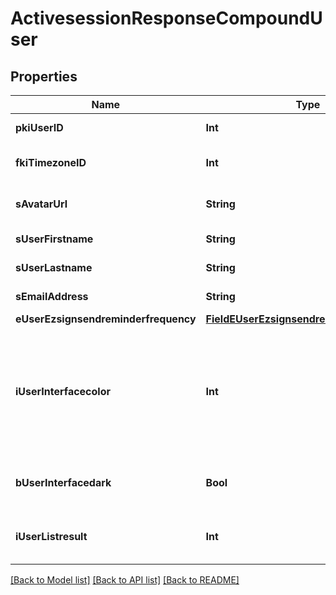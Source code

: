 # ActivesessionResponseCompoundUser

## Properties
Name | Type | Description | Notes
------------ | ------------- | ------------- | -------------
**pkiUserID** | **Int** | The unique ID of the User | 
**fkiTimezoneID** | **Int** | The unique ID of the Timezone | 
**sAvatarUrl** | **String** | The url of the picture used as avatar | [optional] 
**sUserFirstname** | **String** | The first name of the user | 
**sUserLastname** | **String** | The last name of the user | 
**sEmailAddress** | **String** | The email address. | [optional] 
**eUserEzsignsendreminderfrequency** | [**FieldEUserEzsignsendreminderfrequency**](FieldEUserEzsignsendreminderfrequency.md) |  | 
**iUserInterfacecolor** | **Int** | The int32 representation of the interface color. For example, RGB color #39435B would be 3752795 | 
**bUserInterfacedark** | **Bool** | Whether to use a dark mode interface | 
**iUserListresult** | **Int** | The number of rows to return by default in lists | 

[[Back to Model list]](../README.md#documentation-for-models) [[Back to API list]](../README.md#documentation-for-api-endpoints) [[Back to README]](../README.md)



